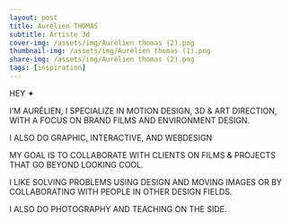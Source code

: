 ```yaml
---
layout: post
title: Aurélien THOMAS
subtitle: Artiste 3d
cover-img: /assets/img/Aurélien thomas (2).png
thumbnail-img: /assets/img/Aurélien thomas (1).png
share-img: /assets/img/Aurélien thomas (2).png
tags: [inspiration]
---
```

HEY ✦

I’M AURÉLIEN, I SPECIALIZE IN MOTION DESIGN, 3D & ART DIRECTION, WITH A FOCUS ON BRAND FILMS AND ENVIRONMENT DESIGN.

I ALSO DO GRAPHIC, INTERACTIVE, AND WEBDESIGN

MY GOAL IS TO COLLABORATE WITH CLIENTS ON FILMS & PROJECTS THAT GO BEYOND LOOKING COOL.

I LIKE SOLVING PROBLEMS USING DESIGN AND MOVING IMAGES OR BY COLLABORATING WITH PEOPLE IN OTHER DESIGN FIELDS.

I ALSO DO PHOTOGRAPHY AND TEACHING ON THE SIDE.
